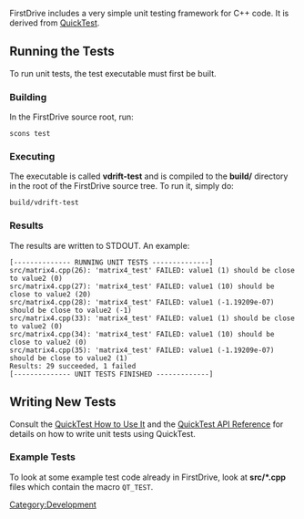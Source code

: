FirstDrive includes a very simple unit testing framework for C++ code. It is derived from [QuickTest](http://quicktest.sourceforge.net/).

Running the Tests
-----------------

To run unit tests, the test executable must first be built.

### Building

In the FirstDrive source root, run:

    scons test

### Executing

The executable is called **vdrift-test** and is compiled to the **build/** directory in the root of the FirstDrive source tree. To run it, simply do:

    build/vdrift-test

### Results

The results are written to STDOUT. An example:

    [-------------- RUNNING UNIT TESTS --------------]
    src/matrix4.cpp(26): 'matrix4_test' FAILED: value1 (1) should be close to value2 (0)
    src/matrix4.cpp(27): 'matrix4_test' FAILED: value1 (10) should be close to value2 (20)
    src/matrix4.cpp(28): 'matrix4_test' FAILED: value1 (-1.19209e-07) should be close to value2 (-1)
    src/matrix4.cpp(33): 'matrix4_test' FAILED: value1 (1) should be close to value2 (0)
    src/matrix4.cpp(34): 'matrix4_test' FAILED: value1 (10) should be close to value2 (0)
    src/matrix4.cpp(35): 'matrix4_test' FAILED: value1 (-1.19209e-07) should be close to value2 (1)
    Results: 29 succeeded, 1 failed
    [-------------- UNIT TESTS FINISHED -------------]

Writing New Tests
-----------------

Consult the [QuickTest How to Use It](http://quicktest.sourceforge.net/usage.html) and the [QuickTest API Reference](http://quicktest.sourceforge.net/api.html) for details on how to write unit tests using QuickTest.

### Example Tests

To look at some example test code already in FirstDrive, look at **src/\*.cpp** files which contain the macro `QT_TEST`.

<Category:Development>

